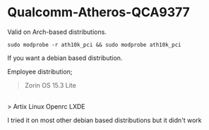 # Qualcomm-Atheros-QCA9377

Valid on Arch-based distributions. 

```
sudo modprobe -r ath10k_pci && sudo modprobe ath10k_pci
```

If you want a debian based distribution.

Employee distribution;

> Zorin OS 15.3 Lite
<br>
> Artix Linux Openrc LXDE

I tried it on most other debian based distributions but it didn't work
